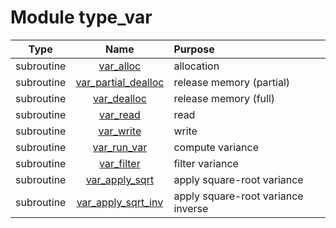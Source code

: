 # Module type_var

| Type | Name | Purpose |
| :--: | :--: | :---------- |
| subroutine | [var_alloc](https://github.com/JCSDA/saber/tree/develop/src/saber/bump/type_var.F90#L49) | allocation |
| subroutine | [var_partial_dealloc](https://github.com/JCSDA/saber/tree/develop/src/saber/bump/type_var.F90#L70) | release memory (partial) |
| subroutine | [var_dealloc](https://github.com/JCSDA/saber/tree/develop/src/saber/bump/type_var.F90#L88) | release memory (full) |
| subroutine | [var_read](https://github.com/JCSDA/saber/tree/develop/src/saber/bump/type_var.F90#L105) | read |
| subroutine | [var_write](https://github.com/JCSDA/saber/tree/develop/src/saber/bump/type_var.F90#L152) | write |
| subroutine | [var_run_var](https://github.com/JCSDA/saber/tree/develop/src/saber/bump/type_var.F90#L197) | compute variance |
| subroutine | [var_filter](https://github.com/JCSDA/saber/tree/develop/src/saber/bump/type_var.F90#L288) | filter variance |
| subroutine | [var_apply_sqrt](https://github.com/JCSDA/saber/tree/develop/src/saber/bump/type_var.F90#L423) | apply square-root variance |
| subroutine | [var_apply_sqrt_inv](https://github.com/JCSDA/saber/tree/develop/src/saber/bump/type_var.F90#L449) | apply square-root variance inverse |
